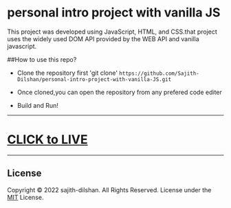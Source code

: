 # personal intro project with vanilla JS


This project was developed using JavaScript, HTML, and CSS.that project uses the widely used DOM API provided by the WEB API and vanilla javascript.


##How to use this repo?

* Clone the repository first 'git clone' ``https://github.com/Sajith-Dilshan/personal-intro-project-with-vanilla-JS.git``

* Once cloned,you can open the repository from any prefered code editer

* Build and Run!

<hr>
<h1 style="color:red"><a href="https://sajith-dilshan.github.io/personal-intro-project-with-vanilla-JS/">CLICK to LIVE</a></h1>
<hr>


## License
Copyright © 2022 sajith-dilshan. All Rights Reserved.
License under the [MIT](License.txt) License.
